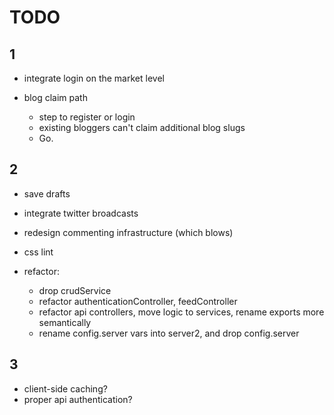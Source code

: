 TODO
=======

1
-------

- integrate login on the market level

- blog claim path
  - step to register or login
  - existing bloggers can't claim additional blog slugs
  - Go.



2
-------
    
- save drafts
- integrate twitter broadcasts
- redesign commenting infrastructure (which blows)
- css lint

- refactor:
    - drop crudService
    - refactor authenticationController, feedController
    - refactor api controllers, move logic to services, rename exports more semantically
    - rename config.server vars into server2, and drop config.server



3
-------

- client-side caching?
- proper api authentication?